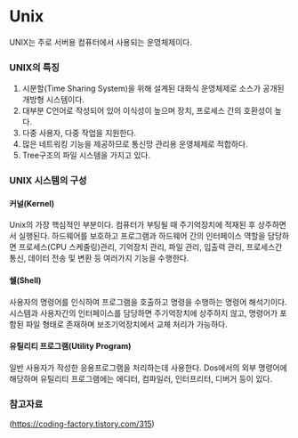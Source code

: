 # Unix
UNIX는 주로 서버용 컴퓨터에서 사용되는 운영체제이다.
### UNIX의 특징
1.	시분할(Time Sharing System)을 위해 설계된 대화식 운영체제로 소스가 공개된 개방형 시스템이다.
2.	대부분 C언어로 작성되어 있어 이식성이 높으며 장치, 프로세스 간의 호환성이 높다.
3.	다중 사용자, 다중 작업을 지원한다.
4.	많은 네트워킹 기능을 제공하므로 통신망 관리용 운영체제로 적합하다.
5.	Tree구조의 파일 시스템을 가지고 있다.
### UNIX 시스템의 구성
#### 커널(Kernel)
Unix의 가장 핵심적인 부분이다. 컴퓨터가 부팅될 때 주기억장치에 적재된 후 상주하면서 실행된다. 하드웨어를 보호하고 프로그램과 하드웨어 간의 인터페이스 역할을 담당하면 프로세스(CPU 스케줄링)관리, 기억장치 관리, 파일 관리, 입출력 관리, 프로세스간 통신, 데이터 전송 및 변환 등 여러가지 기능을 수행한다.
#### 쉘(Shell)
사용자의 명령어를 인식하여 프로그램을 호출하고 명령을 수행하는 명령어 해석기이다. 시스템과 사용자간의 인터페이스를 담당하면 주기억장치에 상주하지 않고, 명령어가 포함된 파일 형태로 존재하며 보조기억장치에서 교체 처리가 가능하다.
#### 유틸리티 프로그램(Utility Program)
일반 사용자가 작성한 응용프로그램을 처리하는데 사용한다. Dos에서의 외부 명령어에 해당하며 유틸리티 프로그램에는 에디터, 컴파일러, 인터프리터, 디버거 등이 있다.

### 참고자료
(https://coding-factory.tistory.com/315)
